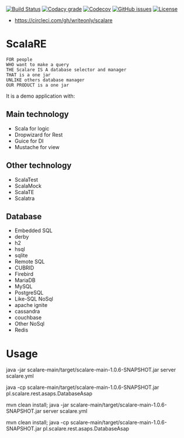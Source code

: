 [![Build Status](https://api.travis-ci.org/writeonly/scalare.svg?branch=master)](https://travis-ci.org/writeonly/scalare)
[![Codacy grade](https://img.shields.io/codacy/grade/e27821fb6289410b8f58338c7e0bc686.svg)](https://www.codacy.com/app/writeonly/scalare/dashboard)
[![Codecov](https://img.shields.io/codecov/c/github/writeonly/scalare.svg)](https://codecov.io/gh/writeonly/scalare)
[![GitHub issues](https://img.shields.io/github/issues/writeonly/scalare.svg)](https://github.com/writeonly/scalare/issues)
[![License][licenseImg]][licenseLink]

[licenseImg]: https://img.shields.io/github/license/writeonly/scalare.svg
[licenseImg2]: https://img.shields.io/:license-mit-blue.svg
[licenseLink]: LICENSE

* https://circleci.com/gh/writeonly/scalare

# ScalaRE
```
FOR people
WHO want to make a query
THE Scalare IS A database selector and manager
THAT is a one jar
UNLIKE others database manager
OUR PRODUCT is a one jar
```
It is a demo application with:
## Main technology
* Scala for logic
* Dropwizard for Rest
* Guice for DI
* Mustache for view

## Other technology
* ScalaTest
* ScalaMock
* ScalaTE
* Scalatra

## Database
* Embedded SQL
 * derby
 * h2
 * hsql
 * sqlite
* Remote SQL
 * CUBRID
 * Firebird
 * MariaDB
 * MySQL
 * PostgreSQL
* Like-SQL NoSql
 * apache ignite
 * cassandra
 * couchbase
* Other NoSql
 * Redis


# Usage
java -jar scalare-main/target/scalare-main-1.0.6-SNAPSHOT.jar server scalare.yml

java -cp scalare-main/target/scalare-main-1.0.6-SNAPSHOT.jar pl.scalare.rest.asaps.DatabaseAsap

mvn clean install; java -jar scalare-main/target/scalare-main-1.0.6-SNAPSHOT.jar server scalare.yml

mvn clean install; java -cp scalare-main/target/scalare-main-1.0.6-SNAPSHOT.jar pl.scalare.rest.asaps.DatabaseAsap
